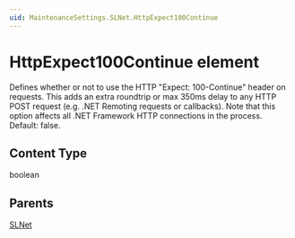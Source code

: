 ```yaml
---
uid: MaintenanceSettings.SLNet.HttpExpect100Continue
---
```


# HttpExpect100Continue element

Defines whether or not to use the HTTP "Expect: 100-Continue" header on requests. This adds an extra roundtrip or max 350ms delay to any HTTP POST request (e.g. .NET Remoting requests or callbacks). Note that this option affects all .NET Framework HTTP connections in the process. Default: false.

## Content Type

boolean

## Parents

[SLNet](xref:MaintenanceSettings.SLNet)
